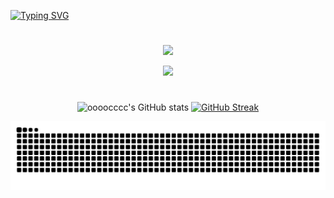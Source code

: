 <a href="https://git.io/typing-svg"><img src="https://readme-typing-svg.demolab.com?font=Fira+Code&pause=500&center=%E9%8C%AF%E8%AA%A4%E7%9A%84&vCenter=%E9%8C%AF%E8%AA%A4%E7%9A%84&repeat=%E7%9C%9F%E7%9A%84&random=%E9%8C%AF%E8%AA%A4%E7%9A%84&width=435&lines=Hi+there+...;%CE%93%CE%B5%CE%B9%CE%AC+%CF%83%CE%BF%CF%85+..." alt="Typing SVG" /></a>
<h1 align="center">  </h1>

<p align="center">
  <img src="https://media.giphy.com/media/WCzGme5RtmUM7Fhl9f/giphy.gif" width="35"><a href="https://git.io/typing-svg">
</p>

<p align="center">
  <a href="https://skillicons.dev">
    <img src="https://skillicons.dev/icons?i=git,gtk,obsidian,kubernetes,docker,redis,vim,mastodon" />
  </a>
</p>
<h1 align="center">  </h1>

<p align="center">  
   <img alt="oooocccc's GitHub stats" src="https://github-readme-stats.vercel.app/api?username=oooocccc&show_icons=true&theme=radical" />  
   <a href="https://git.io/streak-stats">  
      <img alt="GitHub Streak" src="https://streak-stats.demolab.com/?user=oooocccc&theme=radical" />  
   </a>  
</p>

<picture>
  <source media="(prefers-color-scheme: dark)" srcset="https://raw.githubusercontent.com/oooocccc/oooocccc/output/github-contribution-grid-snake-dark.svg">
  <source media="(prefers-color-scheme: light)" srcset="https://raw.githubusercontent.com/oooocccc/oooocccc/output/github-contribution-grid-snake.svg">
  <img alt="github contribution grid snake animation" src="https://raw.githubusercontent.com/oooocccc/oooocccc/output/github-contribution-grid-snake.svg">
</picture>

<!--
<div align="center">  
    <a href="https://github.com/anuraghazra/github-readme-stats">  
        <img alt="oooocccc's Top Languages" src="https://github-readme-stats-three-amber-18.vercel.app/api/top-langs/?username=oooocccc&langs_count=5&layout=compact&theme=react&hide_border=true&bg_color=1F222E&title_color=F85D7F&icon_color=F8D866&" height="196px"/>  
    </a>  
</div>
-->

